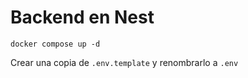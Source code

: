 # Backend en Nest

``` 
docker compose up -d
```
Crear una copia de ```.env.template``` y renombrarlo a ```.env```